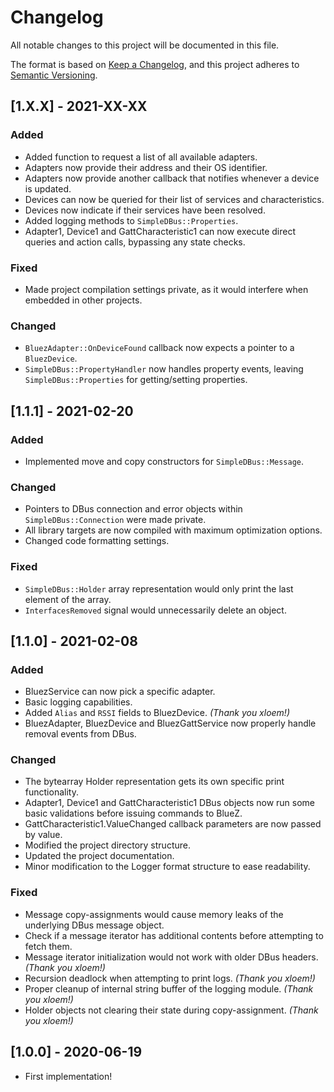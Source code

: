 # Changelog
All notable changes to this project will be documented in this file.

The format is based on [Keep a Changelog](https://keepachangelog.com/en/1.0.0/),
and this project adheres to [Semantic Versioning](https://semver.org/spec/v2.0.0.html).

## [1.X.X] - 2021-XX-XX
### Added
- Added function to request a list of all available adapters.
- Adapters now provide their address and their OS identifier.
- Adapters now provide another callback that notifies whenever a device is updated.
- Devices can now be queried for their list of services and characteristics.
- Devices now indicate if their services have been resolved.
- Added logging methods to `SimpleDBus::Properties`.
- Adapter1, Device1 and GattCharacteristic1 can now execute direct queries and action calls, bypassing any state checks.

### Fixed
- Made project compilation settings private, as it would interfere when embedded in other projects.

### Changed
- `BluezAdapter::OnDeviceFound` callback now expects a pointer to a `BluezDevice`.
- `SimpleDBus::PropertyHandler` now handles property events, leaving `SimpleDBus::Properties` for getting/setting properties.


## [1.1.1] - 2021-02-20
### Added
- Implemented move and copy constructors for `SimpleDBus::Message`.

### Changed
- Pointers to DBus connection and error objects within `SimpleDBus::Connection` were made private.
- All library targets are now compiled with maximum optimization options.
- Changed code formatting settings.

### Fixed
- `SimpleDBus::Holder` array representation would only print the last element of the array.
- `InterfacesRemoved` signal would unnecessarily delete an object.


## [1.1.0] - 2021-02-08
### Added
- BluezService can now pick a specific adapter.
- Basic logging capabilities.
- Added `Alias` and `RSSI` fields to BluezDevice. *(Thank you xloem!)*
- BluezAdapter, BluezDevice and BluezGattService now properly handle removal events from DBus.

### Changed
- The bytearray Holder representation gets its own specific print functionality.
- Adapter1, Device1 and GattCharacteristic1 DBus objects now run some basic validations before issuing commands to BlueZ.
- GattCharacteristic1.ValueChanged callback parameters are now passed by value.
- Modified the project directory structure.
- Updated the project documentation.
- Minor modification to the Logger format structure to ease readability.

### Fixed
- Message copy-assignments would cause memory leaks of the underlying DBus message object.
- Check if a message iterator has additional contents before attempting to fetch them.
- Message iterator initialization would not work with older DBus headers. *(Thank you xloem!)*
- Recursion deadlock when attempting to print logs. *(Thank you xloem!)*
- Proper cleanup of internal string buffer of the logging module. *(Thank you xloem!)*
- Holder objects not clearing their state during copy-assignment. *(Thank you xloem!)*


## [1.0.0] - 2020-06-19
- First implementation!